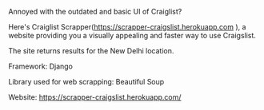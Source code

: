 Annoyed with the outdated and basic UI of Craiglist? 

Here's Craiglist Scrapper(https://scrapper-craigslist.herokuapp.com ), a website providing you a visually appealing and faster way to use Craigslist.

The site returns results for the New Delhi location. 

Framework: Django

Library used for web scrapping: Beautiful Soup

Website: https://scrapper-craigslist.herokuapp.com/ 